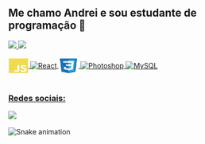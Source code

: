 ## Me chamo Andrei e sou estudante de programação 🐍

 <div>
   <a href="https://github.com/OxPombo">
   
   <img height="180em" src="https://github-readme-stats.vercel.app/api?username=OxPombo&show_icons=true&theme=dracula&include_all_commits=true&count_private=true"/>
   <img height="180em" src="https://github-readme-stats.vercel.app/api/top-langs/?username=OxPombo&layout=compact&langs_count=6&theme=dracula"/>

</div>
<div style="display: inline_block"> <br>

  <img align="center" alt="Js" height="30" width="40" src="https://raw.githubusercontent.com/devicons/devicon/master/icons/javascript/javascript-plain.svg">
  <img align="center" alt="React" height="30" width="40" src="https://cdn.jsdelivr.net/gh/devicons/devicon/icons/react/react-original.svg" />
  <img align="center" alt="CSS" height="30" width="40" src="https://raw.githubusercontent.com/devicons/devicon/master/icons/css3/css3-original.svg">
  <img align="center" alt="Photoshop" height="30" width="40" src="https://cdn.jsdelivr.net/gh/devicons/devicon/icons/python/python-original.svg" />    
  <img align="center" alt="MySQL" height="30" width="40" src="https://cdn.jsdelivr.net/gh/devicons/devicon/icons/mysql/mysql-original-wordmark.svg" />

</div>


 <br>
 
 
  ### Redes sociais:
 
 
<div> 

  <a href = "mailto:andreiathaide3@outlook.com"><img src="https://img.shields.io/badge/-Outlook-%23333?style=for-the-badge&logo=gmail&logoColor=white" target="_blank"></a>

 
  ![Snake animation](https://github.com/OxPombo/OxPombo/blob/output/github-contribution-grid-snake.svg)

</div>
